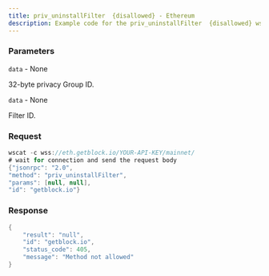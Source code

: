 ```yaml
---
title: priv_uninstallFilter  {disallowed} - Ethereum
description: Example code for the priv_uninstallFilter  {disallowed} ws method. Сomplete guide on how to use priv_uninstallFilter  {disallowed} ws in GetBlock.io Web3 documentation.
---
```


### Parameters


`data` - None

32-byte privacy Group ID.

`data` - None

Filter ID.

### Request

``` java
wscat -c wss://eth.getblock.io/YOUR-API-KEY/mainnet/ 
# wait for connection and send the request body 
{"jsonrpc": "2.0",
"method": "priv_uninstallFilter",
"params": [null, null],
"id": "getblock.io"}
```

###  Response

``` java
{
    "result": "null",
    "id": "getblock.io",
    "status_code": 405,
    "message": "Method not allowed"
}
```


